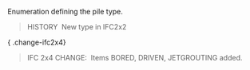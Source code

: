 Enumeration defining the pile type.

> HISTORY&nbsp; New type in IFC2x2

{ .change-ifc2x4}
> IFC 2x4 CHANGE:&nbsp; Items BORED, DRIVEN, JETGROUTING added.
